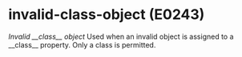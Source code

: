 # invalid-class-object (E0243)

*Invalid \_\_class\_\_ object* Used when an invalid object is assigned
to a \_\_class\_\_ property. Only a class is permitted.
